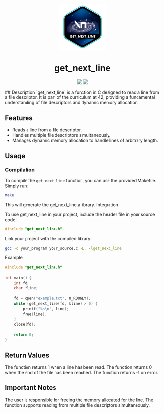 <p align="center">
    <img src="img/get_next_linee.png"/>
</p>

<h1 align="center">
   get_next_line
</h1>

<p align="center">
    <img src="https://img.shields.io/badge/language-%20C-blue" />
    <img src="https://img.shields.io/badge/100%2F100-green" />
</p>
## Description
`get_next_line` is a function in C designed to read a line from a file descriptor. It is part of the curriculum at 42, providing a fundamental understanding of file descriptors and dynamic memory allocation.

## Features
- Reads a line from a file descriptor.
- Handles multiple file descriptors simultaneously.
- Manages dynamic memory allocation to handle lines of arbitrary length.

## Usage
### Compilation
To compile the `get_next_line` function, you can use the provided Makefile. Simply run:

```bash
make
```

This will generate the get_next_line.a library.
Integration

To use get_next_line in your project, include the header file in your source code:

```c
#include "get_next_line.h"
```

Link your project with the compiled library:

```bash
gcc -o your_program your_source.c -L. -lget_next_line
```

Example

```c
#include "get_next_line.h"

int main() {
    int fd;
    char *line;

    fd = open("example.txt", O_RDONLY);
    while (get_next_line(fd, &line) > 0) {
        printf("%s\n", line);
        free(line);
    }
    close(fd);

    return 0;
}
```

## Return Values

The function returns 1 when a line has been read.
The function returns 0 when the end of the file has been reached.
The function returns -1 on error.

## Important Notes

The user is responsible for freeing the memory allocated for the line.
The function supports reading from multiple file descriptors simultaneously.
